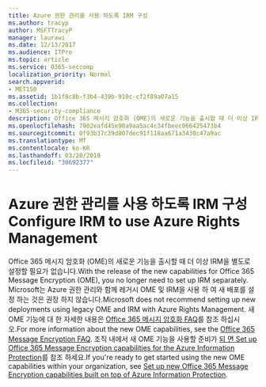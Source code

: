 ```yaml
---
title: Azure 권한 관리를 사용 하도록 IRM 구성
ms.author: tracyp
author: MSFTTracyP
manager: laurawi
ms.date: 12/13/2017
ms.audience: ITPro
ms.topic: article
ms.service: O365-seccomp
localization_priority: Normal
search.appverid:
- MET150
ms.assetid: 1b1f8c8b-f3b4-439b-910c-cf2f89a07a15
ms.collection:
- M365-security-compliance
description: Office 365 메시지 암호화 (OME)의 새로운 기능을 출시할 때 더 이상 IRM을 별도로 설정할 필요가 없습니다. Microsoft는 Azure 권한 관리와 함께 레거시 OME 및 IRM을 사용 하 여 새 배포를 설정 하는 것은 권장 하지 않습니다. 새 OME 기능에 대 한 자세한 내용은 Office 365 메시지 암호화 FAQ를 참조 하십시오. 조직 내에서 새 OME 기능을 사용할 준비가 되 면 Set up Office 365 Message Encryption capabilities for the Azure Information Protection를 참조 하세요.
ms.openlocfilehash: 7902eafd45e90a9aa5ac4c34fbeec066425473b4
ms.sourcegitcommit: 0f93b37c39d807dec91f118aa671a3430c47a9ac
ms.translationtype: MT
ms.contentlocale: ko-KR
ms.lasthandoff: 03/20/2019
ms.locfileid: "30692377"
---
```

# <a name="configure-irm-to-use-azure-rights-management"></a><span data-ttu-id="0ba0d-106">Azure 권한 관리를 사용 하도록 IRM 구성</span><span class="sxs-lookup"><span data-stu-id="0ba0d-106">Configure IRM to use Azure Rights Management</span></span>

<span data-ttu-id="0ba0d-107">Office 365 메시지 암호화 (OME)의 새로운 기능을 출시할 때 더 이상 IRM을 별도로 설정할 필요가 없습니다.</span><span class="sxs-lookup"><span data-stu-id="0ba0d-107">With the release of the new capabilities for Office 365 Message Encryption (OME), you no longer need to set up IRM separately.</span></span> <span data-ttu-id="0ba0d-108">Microsoft는 Azure 권한 관리와 함께 레거시 OME 및 IRM을 사용 하 여 새 배포를 설정 하는 것은 권장 하지 않습니다.</span><span class="sxs-lookup"><span data-stu-id="0ba0d-108">Microsoft does not recommend setting up new deployments using legacy OME and IRM with Azure Rights Management.</span></span> <span data-ttu-id="0ba0d-109">새 OME 기능에 대 한 자세한 내용은 [Office 365 메시지 암호화 FAQ](https://support.office.com/article/0432dce9-d9b6-4e73-8a13-4a932eb0081e)를 참조 하십시오.</span><span class="sxs-lookup"><span data-stu-id="0ba0d-109">For more information about the new OME capabilities, see the [Office 365 Message Encryption FAQ](https://support.office.com/article/0432dce9-d9b6-4e73-8a13-4a932eb0081e).</span></span> <span data-ttu-id="0ba0d-110">조직 내에서 새 OME 기능을 사용할 준비가 [되 면 Set up Office 365 Message Encryption capabilities for the Azure Information Protection](https://support.office.com/article/7ff0c040-b25c-4378-9904-b1b50210d00e)를 참조 하세요.</span><span class="sxs-lookup"><span data-stu-id="0ba0d-110">If you're ready to get started using the new OME capabilities within your organization, see [Set up new Office 365 Message Encryption capabilities built on top of Azure Information Protection](https://support.office.com/article/7ff0c040-b25c-4378-9904-b1b50210d00e).</span></span>
  

